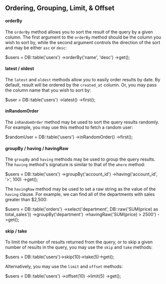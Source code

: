 ## Ordering, Grouping, Limit, & Offset

#### orderBy

The `orderBy` method allows you to sort the result of the query by a given column. The first argument to the `orderBy` method should be the column you wish to sort by, while the second argument controls the direction of the sort and may be either `asc` or `desc`:

$users = DB::table('users')
->orderBy('name', 'desc')
->get();

#### latest / oldest

The `latest` and `oldest` methods allow you to easily order results by date. By default, result will be ordered by the `created_at` column. Or, you may pass the column name that you wish to sort by:

$user = DB::table('users')
->latest()
->first();

#### inRandomOrder

The `inRandomOrder` method may be used to sort the query results randomly. For example, you may use this method to fetch a random user:

$randomUser = DB::table('users')
->inRandomOrder()
->first();

#### groupBy / having / havingRaw

The `groupBy` and `having` methods may be used to group the query results. The `having` method's signature is similar to that of the `where` method:

$users = DB::table('users')
->groupBy('account_id')
->having('account_id', '>', 100)
->get();

The `havingRaw` method may be used to set a raw string as the value of the `having` clause. For example, we can find all of the departments with sales greater than $2,500:

$users = DB::table('orders')
->select('department', DB::raw('SUM(price) as total_sales'))
->groupBy('department')
->havingRaw('SUM(price) > 2500')
->get();

#### skip / take

To limit the number of results returned from the query, or to skip a given number of results in the query, you may use the `skip` and `take` methods:

$users = DB::table('users')->skip(10)->take(5)->get();

Alternatively, you may use the `limit` and `offset` methods:

$users = DB::table('users')
->offset(10)
->limit(5)
->get();

